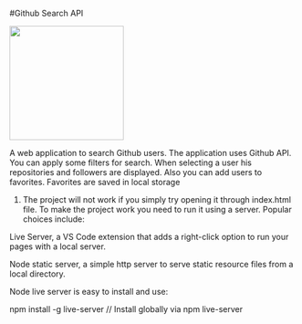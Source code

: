 #Github Search API

<img src="https://user-images.githubusercontent.com/62358513/226198232-1effcfa5-d7d0-427f-bb7c-bf103d574f73.JPG" style="max-width: 200px; height: 200px;">

A web application to search Github users. The application uses Github API. You can apply some filters for search. When selecting a user his repositories and followers are displayed. Also you can add users to favorites. Favorites are saved in local storage

1. The project will not work if you simply try opening it through index.html file. To make the project work you need to run it using a server.
Popular choices include:

Live Server, a VS Code extension that adds a right-click option to run your pages with a local server.

Node static server, a simple http server to serve static resource files from a local directory.

Node live server is easy to install and use:

npm install -g live-server // Install globally via npm
live-server  
